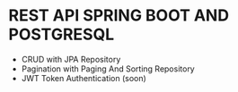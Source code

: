 # REST API SPRING BOOT AND POSTGRESQL
- CRUD with JPA Repository
- Pagination with Paging And Sorting Repository
- JWT Token Authentication (soon)
